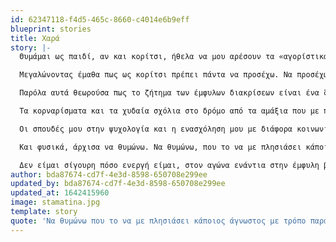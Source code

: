```yaml
---
id: 62347118-f4d5-465c-8660-c4014e6b9eff
blueprint: stories
title: Χαρά
story: |-
  Θυμάμαι ως παιδί, αν και κορίτσι, ήθελα να μου αρέσουν τα «αγορίστικα» πράγματα και προσπαθούσα να απαρνηθώ τις πιο «κοριτσίστικες» πλευρές μου γιατί τα αγόρια ήταν «κουλ» ενώ τα κορίτσια ξενέρωτα. Δεν νομίζω πως κανείς μου είχε πει ποτέ πως «τα αγόρια είναι καλύτερα από τα κορίτσια», όμως αυτό ήταν καλά εγγεγραμμένο στο μυαλό μου. 

  Μεγαλώνοντας έμαθα πως ως κορίτσι πρέπει πάντα να προσέχω. Να προσέχω τι φοράω, να μην προκαλώ. Να προσέχω τι λέω και πως εκφράζω την γνώμη μου ώστε να μην χαρακτηριστώ ισχυρογνώμων, πολυλογού, γκρινιάρα. Να προσέχω το πόσο πορώνομαι στα παιχνίδια ή τα αθλήματα, ώστε να μην με πουν υπερβολικά ανταγωνιστική ή κυριαρχική. 

  Παρόλα αυτά θεωρούσα πως το ζήτημα των έμφυλων διακρίσεων είναι ένα ζήτημα του παρελθόντος. Άλλωστε οι γυναίκες μπορούνε να ψηφίσουν, να σπουδάσουν, να δουλέψουν. Τι άλλο να θέλουν; 

  Τα κορναρίσματα και τα χυδαία σχόλια στο δρόμο από τα αμάξια που με προσπερνούσαν κάθε φορά που περπατούσα μόνη μου ή με φίλες έμοιαζαν απολύτως φυσικά και αναμενόμενα. Και όταν ένα αμάξι με ακολουθούσε στο στενό, προχωρώντας δίπλα μου σιγά σιγά, μπορεί να σκεφτόμουν καθώς η καρδιά μου χτυπούσε πολύ δυνατά «αχ, γιατί το φόρεσα αυτό το τζιν σήμερα;». Όσο για τις φορές που κάποιος με είχε χουφτώσει σε ένα γεμάτο από κόσμο λεωφορείο, ή είχα δει κάποιον άντρα να αυνανίζεται δημόσια, αυτά τα θεωρούσα προϊόντα «λίγων ανώμαλων».

  Οι σπουδές μου στην ψυχολογία και η ενασχόληση μου με διάφορα κοινωνικά ζητήματα άρχισαν να μου αλλάζουν κάπως την οπτική. Ήρθα σε επαφή με έννοιες και ιδέες όπως το κοινωνικό και το βιολογικό φύλο, οι διαφορές στην ανατροφή και την κοινωνικοποίηση των δύο φύλων, οι ρόλοι των φύλων, η κοινωνική ταυτότητα, οι κοινωνικές νόρμες και τα στερεότυπα. Παράλληλα, άρχισα να μαθαίνω περισσότερα για την ενδοοικογενειακή βία και τις έμφυλες διαστάσεις της, τον κύκλο της κακοποίησης κλπ. Κι αναγνώρισα, σταδιακά, πως υπάρχει μία κοινωνική διάσταση σε όλα αυτά τα ζητήματα που θεωρούσα φυσιολογικά/αναμενόμενα ή μεμονωμένα περιστατικά.

  Και φυσικά, άρχισα να θυμώνω. Να θυμώνω, που το να με πλησιάσει κάποιος άγνωστος με τρόπο παραβιαστικό είναι ένα φαινόμενο τόσο συχνό, και που όταν αυτό συμβαίνει, δεν αρκεί το δικό μου «δεν ενδιαφέρομαι, ευχαριστώ» αλλά πρέπει να συμπληρωθεί από το «είμαι δεσμευμένη». Γιατί ο μόνος «έγκυρος» λόγος να αρνηθώ είναι το ότι είμαι «κάποιου άλλου». Να αγανακτώ που πρέπει να κυκλοφορώ συνεχώς με φόβο. Και παρόλο που θεωρώ τον εαυτό μου αρκετά τυχερό, γιατί δεν μου έχει συμβεί κάτι πιο σοβαρό, παράλληλα υπάρχει έντονος θυμός για τη συλλογική αδικία. 

  Δεν είμαι σίγουρη πόσο ενεργή είμαι, στον αγώνα ενάντια στην έμφυλη βία. Όμως, νομίζω πως ξεκινάει από αυτό το συλλογικό συναίσθημα και την αυτό-εξέταση σε όλες αυτές εσωτερικευμένες αντιλήψεις μου και συνεχίζει με συζητήσεις – κάποιες φορές δύσκολες ή άβολες – με τους φίλους και τους συγγενείς που ακόμη το πρώτο πράγμα που θα σκεφτούν στην είδηση ενός βιασμού είναι «τι φορούσε;».
author: bda87674-cd7f-4e3d-8598-650708e299ee
updated_by: bda87674-cd7f-4e3d-8598-650708e299ee
updated_at: 1642415960
image: stamatina.jpg
template: story
quote: 'Να θυμώνω που το να με πλησιάσει κάποιος άγνωστος με τρόπο παραβιαστικό είναι ένα φαινόμενο τόσο συχνό, και που όταν συμβαίνει, δεν αρκεί το δικό μου «δεν ενδιαφέρομαι» αλλά πρέπει να συμπληρωθεί από το «είμαι δεσμευμένη». Γιατί ο μόνος «έγκυρος» λόγος να αρνηθώ είναι το ότι είμαι «κάποιου άλλου».'
---
```

